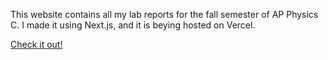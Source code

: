 This website contains all my lab reports for the fall semester of AP Physics C. I made it using Next.js, and it is beying hosted on Vercel.

[Check it out!](labsite.vercel.app)
